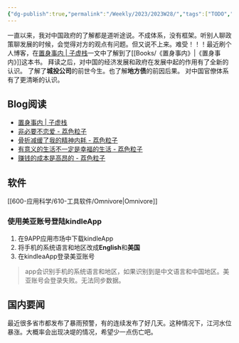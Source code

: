 ```yaml
---
{"dg-publish":true,"permalink":"/Weekly/2023/2023W28/","tags":["TODO","Weekly/2023/W28","Kindle"],"noteIcon":""}
---
```


一直以来，我对中国政府的了解都是道听途说。不成体系，没有框架。听别人聊政策聊发展的时候，会觉得对方的观点有问题。但又说不上来。难受！！！最近刷个人博客，在[置身事内 | 子虚栈](https://blog.si-on.top/2023/Inside-china)一文中了解到了[[Books/《置身事内》\|《置身事内》]]这本书。
拜读之后，对中国的经济发展和政府在发展中起的作用有了全新的认识。
了解了**城投公司**的前世今生。也了解**地方债**的前因后果。
对中国官僚体系有了更清晰的认识。

## Blog阅读
- [置身事内 | 子虚栈](https://blog.si-on.top/2023/Inside-china)
- [非必要不恋爱 - 荔色粒子](https://lychee.love/loveisnothing/)
- [骨折减缓了我的精神内耗 - 荔色粒子](https://lychee.love/%e9%aa%a8%e6%8a%98%e5%87%8f%e7%bc%93%e4%ba%86%e6%88%91%e7%9a%84%e7%b2%be%e7%a5%9e%e5%86%85%e8%80%97/)
- [有意义的生活不一定是幸福的生活 - 荔色粒子](https://lychee.love/%e6%9c%89%e6%84%8f%e4%b9%89%e7%9a%84%e7%94%9f%e6%b4%bb%e4%b8%8d%e4%b8%80%e5%ae%9a%e6%98%af%e5%b9%b8%e7%a6%8f%e7%9a%84%e7%94%9f%e6%b4%bb/)
- [赚钱的成本是高昂的 - 荔色粒子](https://lychee.love/%e8%b5%9a%e9%92%b1%e7%9a%84%e6%88%90%e6%9c%ac%e6%98%af%e9%ab%98%e6%98%82%e7%9a%84/)


## 软件
[[600-应用科学/610-工具软件/Omnivore\|Omnivore]]

### 使用美亚账号登陆kindleApp
1. 在9APP应用市场中下载kindleApp
2. 将手机的系统语言和地区改成**English**和**美国**
3. 在kindleaApp登录美亚账号
>app会识别手机的系统语言和地区，如果识别到是中文语言和中国地区。美亚账号会登录失败。无法同步数据。


## 国内要闻
最近很多省市都发布了暴雨预警，有的连续发布了好几天。这种情况下，江河水位暴涨。大概率会出现决堤的情况，希望少一点伤亡吧。

